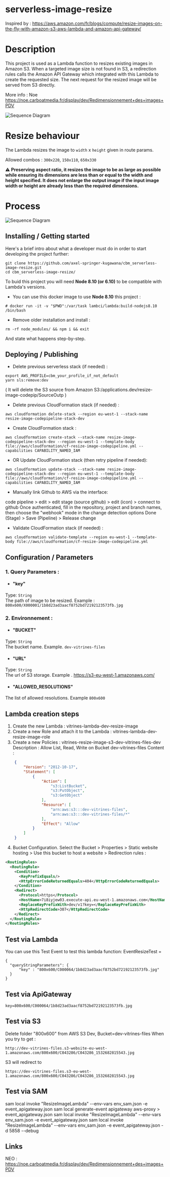 

# serverless-image-resize
Inspired by : https://aws.amazon.com/fr/blogs/compute/resize-images-on-the-fly-with-amazon-s3-aws-lambda-and-amazon-api-gateway/

# Description

This project is used as a Lambda function to resizes existing images in Amazon S3.
When a targeted image size is not found in S3, a redirection rules calls the Amazon API Gateway which integrated with this Lambda to create the requested size.
The next request for the resized image will be served from S3 directly.

More info : Noe https://noe.carboatmedia.fr/display/dev/Redimensionnement+des+images+PDV

![Sequence Diagram](./Architecture.png)

# Resize behaviour

The Lambda resizes the image to `width` x `height` given in route params.

Allowed combos : `300x220`, `150x110`, `650x330`


:warning: **Preserving aspect ratio, it resizes the image to be as large as possible while ensuring its dimensions are less than or equal to the width and height specified.
It does not enlarge the output image if the input image width or height are already less than the required dimensions.** 

# Process

![Sequence Diagram](./diagram.svg)

## Installing / Getting started

Here's a brief intro about what a developer must do in order to start developing the project further:

```shell
git clone https://github.com/axel-springer-kugawana/cbm_serverless-image-resize.git
cd cbm_serverless-image-resize/
```
To buid this project you will need **Node 8.10 (or 6.10)** to be compatible with Lambda's versions.

- You can use this docker image to use **Node 8.10** this project :
```shell
# docker run -it -v "$PWD":/var/task lambci/lambda:build-nodejs8.10 /bin/bash
```
- Remove older installation and install : 
```shell
rm -rf node_modules/ && npm i && exit
```

And state what happens step-by-step.

## Deploying / Publishing

- Delete previous serverless stack (if needed) :
```shell
export AWS_PROFILE=cbm_your_profile_if_not_default
yarn sls:remove:dev
```

( It will delete the S3 source from Amazon S3:/applications.dev/resize-image-codepip/SourceOutp )

- Delete previous CloudFormation stack (if needed) :
```shell
aws cloudformation delete-stack --region eu-west-1 --stack-name resize-image-codepipeline-stack-dev
```

- Create CloudFormation stack :
```shell
aws cloudformation create-stack --stack-name resize-image-codepipeline-stack-dev --region eu-west-1 --template-body file://aws/cloudformation/cf-resize-image-codepipeline.yml --capabilities CAPABILITY_NAMED_IAM
```

- OR Update CloudFormation stack (then retry pipeline if needed):
```shell
aws cloudformation update-stack --stack-name resize-image-codepipeline-stack-dev --region eu-west-1 --template-body file://aws/cloudformation/cf-resize-image-codepipeline.yml --capabilities CAPABILITY_NAMED_IAM
```

- Manually link Github to AWS via the interface: 

code pipeline > edit > edit stage (source github) > edit (icon) >  connect to github
Once authenticated, fill in the repository, project and branch names, then choose the "webhook" mode in the change detection options
Done (Stage) > Save (Pipeline) > Release change


- Validate CloudFormation stack (if needed) :
```shell
aws cloudformation validate-template --region eu-west-1 --template-body file://aws/cloudformation/cf-resize-image-codepipeline.yml
```




## Configuration / Parameters


### 1. Query Parameters :
- #### "key"
Type: `String`  
The path of image to be resized. Example : `800x600/X000001/1b8d23ad3aacf8752bd72192123573fb.jpg`

### 2. Environnement :
- #### "BUCKET"
Type: `String`  
The bucket name. Example. `dev-vitrines-files`
- #### "URL"
Type: `String`  
The url of S3 storage. Example . https://s3-eu-west-1.amazonaws.com/
- #### "ALLOWED_RESOLUTIONS"
The list of allowed resolutions. Example `800x600`


## Lambda creation steps

1. Create the new Lambda : vitrines-lambda-dev-resize-image
2. Create a new Role and attach it to the Lambda   : vitrines-lambda-dev-resize-image-role
3. Create a new Policies : vitrines-resize-image-s3-dev-vitrines-files-dev
Description : Allow List, Read, Write on Bucket dev-vitrines-files
Content : 
```JSON
    {
        "Version": "2012-10-17",
        "Statement": [
            {
                "Action": [
                    "s3:ListBucket",
                    "s3:PutObject",
                    "s3:GetObject"
                ],
                "Resource": [
                    "arn:aws:s3:::dev-vitrines-files",
                    "arn:aws:s3:::dev-vitrines-files/*"
                ],
                "Effect": "Allow"
            }
        ]
    }
```
4. Bucket Configuration.
Select the Bucket > Properties > Static website hosting > Use this bucket to host a website > Redirection rules :
```XML
<RoutingRules>
  <RoutingRule>
    <Condition>
      <KeyPrefixEquals/>
      <HttpErrorCodeReturnedEquals>404</HttpErrorCodeReturnedEquals>
    </Condition>
    <Redirect>
      <Protocol>https</Protocol>
      <HostName>7i8iyjew03.execute-api.eu-west-1.amazonaws.com</HostName>
      <ReplaceKeyPrefixWith>dev/v1?key=</ReplaceKeyPrefixWith>
      <HttpRedirectCode>307</HttpRedirectCode>
    </Redirect>
  </RoutingRule>
</RoutingRules>
```


## Test via Lambda

You can use this Test Event to test this lambda function:
EventResizeTest = 
```
{
  "queryStringParameters": {
      "key" : "800x600/C000064/1b8d23ad3aacf8752bd72192123573fb.jpg"
  }
}
```

## Test via ApiGateway
```
key=800x600/C000064/1b8d23ad3aacf8752bd72192123573fb.jpg
```

## Test via S3

Delete folder "800x600" from  AWS S3 Dev, Bucket=dev-vitrines-files
When you try to get :
```
http://dev-vitrines-files.s3-website-eu-west-1.amazonaws.com/800x600/C043286/C043286_1532682815543.jpg
```
S3 will redirect to
```
https://dev-vitrines-files.s3-eu-west-1.amazonaws.com/800x600/C043286/C043286_1532682815543.jpg
```

## Test via SAM
sam local invoke "ResizeImageLambda" --env-vars env_sam.json -e event_apigateway.json
sam local generate-event apigateway aws-proxy > event_apigateway.json
sam local invoke "ResizeImageLambda" --env-vars env_sam.json -e event_apigateway.json
sam local invoke "ResizeImageLambda" --env-vars env_sam.json -e event_apigateway.json -d 5858 --debug

## Links

NEO :
https://noe.carboatmedia.fr/display/dev/Redimensionnement+des+images+PDV
